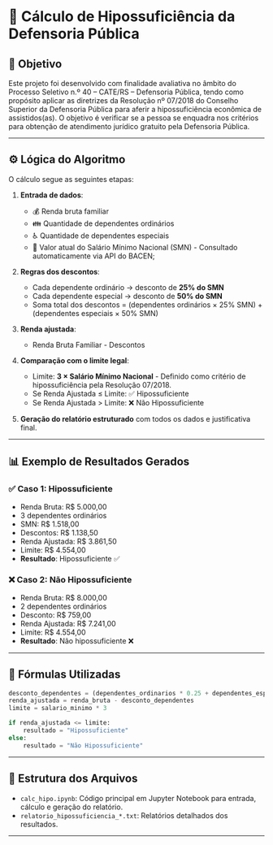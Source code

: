 
# 📄 Cálculo de Hipossuficiência da Defensoria Pública

## 📌 Objetivo

Este projeto foi desenvolvido com finalidade avaliativa no âmbito do Processo Seletivo n.º 40 – CATE/RS – Defensoria Pública, tendo como propósito aplicar as diretrizes da Resolução nº 07/2018 do Conselho Superior da Defensoria Pública para aferir a hipossuficiência econômica de assistidos(as). O objetivo é verificar se a pessoa se enquadra nos critérios para obtenção de atendimento jurídico gratuito pela Defensoria Pública.

---

## ⚙️ Lógica do Algoritmo

O cálculo segue as seguintes etapas:

1. **Entrada de dados**:
   - 💰 Renda bruta familiar
   - 👪 Quantidade de dependentes ordinários
   - ♿ Quantidade de dependentes especiais
   - 💸 Valor atual do Salário Mínimo Nacional (SMN) - Consultado automaticamente via API do BACEN;

2. **Regras dos descontos**:
   - Cada dependente ordinário → desconto de **25% do SMN**
   - Cada dependente especial → desconto de **50% do SMN**
   - Soma total dos descontos = (dependentes ordinários × 25% SMN) + (dependentes especiais × 50% SMN)

3. **Renda ajustada**:
   - Renda Bruta Familiar - Descontos

4. **Comparação com o limite legal**:
   - Limite: **3 × Salário Mínimo Nacional** - Definido como critério de hipossuficiência pela Resolução 07/2018.
   - Se Renda Ajustada ≤ Limite: ✅ Hipossuficiente
   - Se Renda Ajustada > Limite: ❌ Não Hipossuficiente

5. **Geração do relatório estruturado** com todos os dados e justificativa final.

---

## 📊 Exemplo de Resultados Gerados

### ✅ Caso 1: Hipossuficiente
- Renda Bruta: R$ 5.000,00  
- 3 dependentes ordinários  
- SMN: R$ 1.518,00  
- Descontos: R$ 1.138,50  
- Renda Ajustada: R$ 3.861,50  
- Limite: R$ 4.554,00  
- **Resultado**: Hipossuficiente ✅

### ❌ Caso 2: Não Hipossuficiente
- Renda Bruta: R$ 8.000,00  
- 2 dependentes ordinários  
- Desconto: R$ 759,00  
- Renda Ajustada: R$ 7.241,00  
- Limite: R$ 4.554,00  
- **Resultado**: Não hipossuficiente ❌

---

## 🧮 Fórmulas Utilizadas

```python
desconto_dependentes = (dependentes_ordinarios * 0.25 + dependentes_especiais * 0.50) * salario_minimo
renda_ajustada = renda_bruta - desconto_dependentes
limite = salario_minimo * 3

if renda_ajustada <= limite:
    resultado = "Hipossuficiente"
else:
    resultado = "Não Hipossuficiente"
```

---

## 📁 Estrutura dos Arquivos

- `calc_hipo.ipynb`: Código principal em Jupyter Notebook para entrada, cálculo e geração do relatório.
- `relatorio_hipossuficiencia_*.txt`: Relatórios detalhados dos resultados.

---


